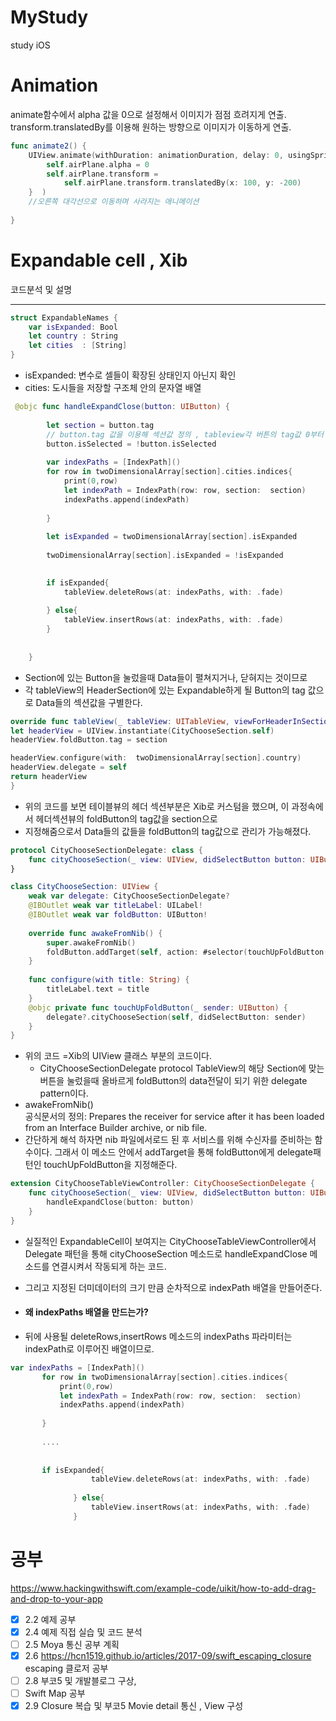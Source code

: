 # MyStudy
study iOS

# Animation

 animate함수에서 alpha 값을 0으로 설정해서 이미지가 점점 흐려지게 연출.<br />
 transform.translatedBy를 이용해 원하는 방향으로 이미지가 이동하게 연출. 

```swift
func animate2() {
    UIView.animate(withDuration: animationDuration, delay: 0, usingSpringWithDamping: 1, initialSpringVelocity: 1, options: .curveLinear, animations: {
        self.airPlane.alpha = 0
        self.airPlane.transform =
            self.airPlane.transform.translatedBy(x: 100, y: -200)
    }  )
    //오른쪽 대각선으로 이동하며 사라지는 애니메이션
    
}
```



# Expandable cell , Xib
코드분석 및 설명
***
```swift
struct ExpandableNames {
    var isExpanded: Bool
    let country : String
    let cities  : [String]
}
```
* isExpanded: 변수로 셀들이 확장된 상태인지 아닌지 확인<br />
* cities: 도시들을 저장할 구조체 안의 문자열 배열
```swift
 @objc func handleExpandClose(button: UIButton) {
        
        let section = button.tag 
        // button.tag 값을 이용해 섹션값 정의 , tableview각 버튼의 tag값 0부터 오름차순임
        button.isSelected = !button.isSelected
        
        var indexPaths = [IndexPath]()
        for row in twoDimensionalArray[section].cities.indices{
            print(0,row)
            let indexPath = IndexPath(row: row, section:  section)
            indexPaths.append(indexPath)
            
        }
        
        let isExpanded = twoDimensionalArray[section].isExpanded
        
        twoDimensionalArray[section].isExpanded = !isExpanded
        

        if isExpanded{
            tableView.deleteRows(at: indexPaths, with: .fade)
            
        } else{
            tableView.insertRows(at: indexPaths, with: .fade)
        }
        
        
    }
```
* Section에 있는 Button을 눌렀을때 Data들이 펼쳐지거나, 닫혀지는 것이므로 <br />
* 각 tableView의 HeaderSection에 있는 Expandable하게 될 Button의 tag 값으로 Data들의 섹션값을 구별한다.<br />

```swift
override func tableView(_ tableView: UITableView, viewForHeaderInSection section: Int) -> UIView? {
let headerView = UIView.instantiate(CityChooseSection.self)
headerView.foldButton.tag = section

headerView.configure(with:  twoDimensionalArray[section].country)
headerView.delegate = self
return headerView
}
```
* 위의 코드를 보면 테이블뷰의 헤더 섹션부분은 Xib로 커스텀을 했으며, 이 과정속에서 헤더섹션뷰의 foldButton의 tag값을 section으로 <br />
* 지정해줌으로서 Data들의 값들을 foldButton의 tag값으로 관리가 가능해졌다.

```swift
protocol CityChooseSectionDelegate: class {
    func cityChooseSection(_ view: UIView, didSelectButton button: UIButton)
}

class CityChooseSection: UIView {
    weak var delegate: CityChooseSectionDelegate?
    @IBOutlet weak var titleLabel: UILabel!
    @IBOutlet weak var foldButton: UIButton!
    
    override func awakeFromNib() {
        super.awakeFromNib()
        foldButton.addTarget(self, action: #selector(touchUpFoldButton(_:)), for: .touchUpInside)
    }
    
    func configure(with title: String) {
        titleLabel.text = title
    }
    @objc private func touchUpFoldButton(_ sender: UIButton) {
        delegate?.cityChooseSection(self, didSelectButton: sender)
    }
}
```
 * 위의 코드 =Xib의 UIView 클래스 부분의 코드이다. <br />
    * CityChooseSectionDelegate protocol TableView의 해당 Section에 맞는 버튼을 눌렀을때 올바르게 foldButton의 data전달이 되기 위한 delegate pattern이다.<br />
* awakeFromNib() <br />
    공식문서의 정의: Prepares the receiver for service after it has been loaded from an Interface Builder archive, or nib file. <br />
* 간단하게 해석 하자면 nib 파일에서로드 된 후 서비스를 위해 수신자를 준비하는 함수이다. 그래서 이 메소드 안에서 addTarget을 통해 foldButton에게 delegate패턴인 touchUpFoldButton을 지정해준다.

```swift
extension CityChooseTableViewController: CityChooseSectionDelegate {
    func cityChooseSection(_ view: UIView, didSelectButton button: UIButton) {
        handleExpandClose(button: button)
    }
}
```
* 실질적인 ExpandableCell이 보여지는 CityChooseTableViewController에서 Delegate 패턴을 통해
cityChooseSection 메소드로 handleExpandClose 메소드를 연결시켜서 작동되게 하는 코드.

* 그리고 지정된 더미데이터의 크기 만큼 순차적으로 indexPath 배열을 만들어준다.<br />
* #### 왜 indexPaths 배열을 만드는가?<br />
* 뒤에 사용될 deleteRows,insertRows 메소드의 indexPaths 파라미터는 indexPath로 이루어진 배열이므로.
```swift
var indexPaths = [IndexPath]()
       for row in twoDimensionalArray[section].cities.indices{
           print(0,row)
           let indexPath = IndexPath(row: row, section:  section)
           indexPaths.append(indexPath)
           
       }
       
       ....
       
       
       if isExpanded{
                  tableView.deleteRows(at: indexPaths, with: .fade)
                  
              } else{
                  tableView.insertRows(at: indexPaths, with: .fade)
              }
```

# 공부
https://www.hackingwithswift.com/example-code/uikit/how-to-add-drag-and-drop-to-your-app

- [x] 2.2 예제 공부
- [x] 2.4 예제 직접 실습 및 코드 분석
- [ ] 2.5 Moya 통신 공부 계획
- [x] 2.6 https://hcn1519.github.io/articles/2017-09/swift_escaping_closure escaping 클로저 공부
- [ ] 2.8 부코5 및 개발블로그 구상, 
- [ ] Swift Map 공부
- [x] 2.9 Closure 복습 및 부코5 Movie detail 통신 , View 구성
